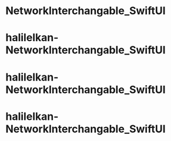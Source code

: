 # NetworkInterchangable_SwiftUI
# halilelkan-NetworkInterchangable_SwiftUI
# halilelkan-NetworkInterchangable_SwiftUI
# halilelkan-NetworkInterchangable_SwiftUI
